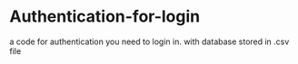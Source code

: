 # Authentication-for-login
a code for authentication you need to login in. with database stored in .csv file
